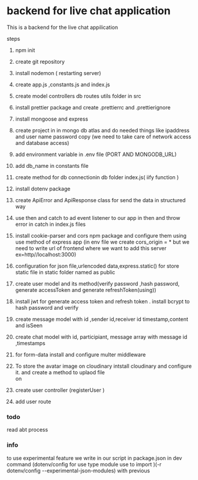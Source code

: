   # backend for live chat application 
   This is a backend for the live chat appilication 

  steps
   1. npm init
   2. create git repository
   3. install nodemon ( restarting server)
   4. create app.js ,constants.js and index.js
   5. create model controllers db routes utils folder in src 
   6. install prettier package and create .prettierrc and .prettierignore
   7. install mongoose and express
    
   8. create project in in mongo db atlas and do needed things like ipaddress and user name password copy (we need to take care of network access and database access)
   9. add environment variable in .env file (PORT AND MONGODB_URL)
   10. add db_name in constants file
   11. create method for db connectionin db folder index.js( iify function )
   12. install dotenv package
   13. create ApiError and ApiResponse class for send the data in  structured way 
   14. use then and catch to ad event listener to our app in then and throw error in catch in index.js files
   15. install cookie-parser and cors npm package  and configure them using use method of express app (in env file we create cors_origin = * but we need to write url of frontend where we want to add this server ex=http//localhost:3000)
   16. configuration for json file,urlencoded data,express.static() for store static file in static folder named as public
   17. create user model and its method(verify password ,hash password, generate accessToken and generate refreshToken(using))
   18. install jwt for generate access token and refresh token  . install bcrypt to hash password and verify
   19. create message model with id ,sender id,receiver id timestamp,content and isSeen
   20. create chat model with id, participiant, message array with message id ,timestamps
   21. for  form-data install and  configure multer middleware 
   22. To store  the avatar image on cloudinary intstall cloudinary and configure it. and create a method to uplaod file  
     on
   23. create user controller  (registerUser )
   24. add user route 
   

### todo 
   read abt process

### info 
 to use experimental feature we write in our script in package.json in dev command (dotenv/config for use type module use to import )(-r dotenv/config  --experimental-json-modules) with previous 